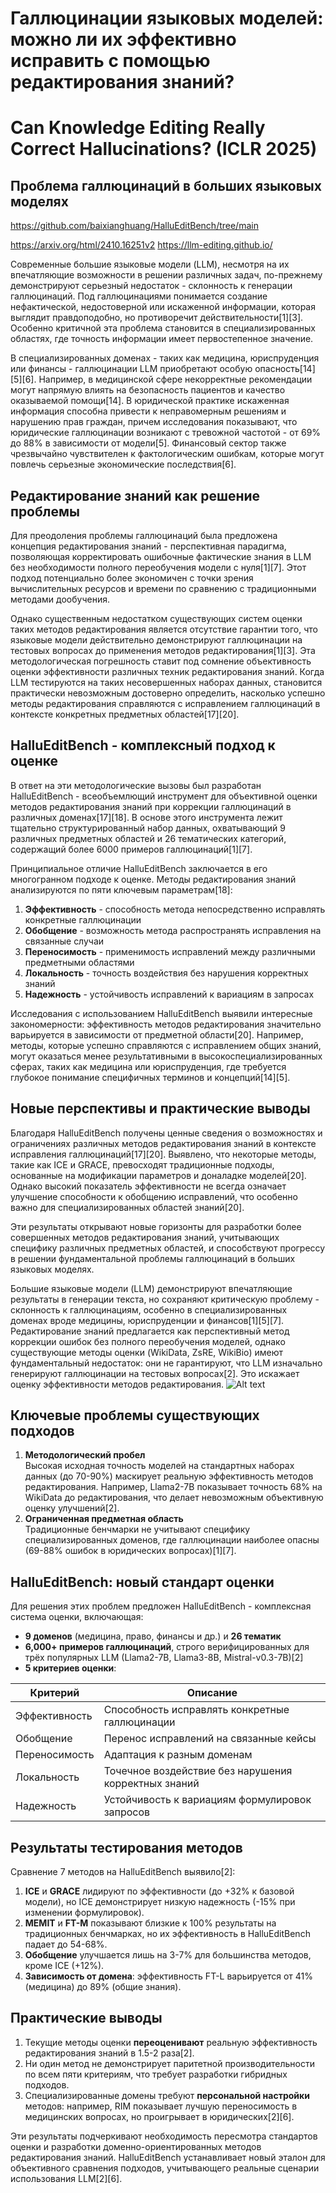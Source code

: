 # Галлюцинации языковых моделей: можно ли их эффективно исправить с помощью редактирования знаний?
# Can Knowledge Editing Really Correct Hallucinations? (ICLR 2025) 
## Проблема галлюцинаций в больших языковых моделях


https://github.com/baixianghuang/HalluEditBench/tree/main

https://arxiv.org/html/2410.16251v2
https://llm-editing.github.io/

Современные большие языковые модели (LLM), несмотря на их впечатляющие возможности в решении различных задач, по-прежнему демонстрируют серьезный недостаток - склонность к генерации галлюцинаций. Под галлюцинациями понимается создание нефактической, недостоверной или искаженной информации, которая выглядит правдоподобно, но противоречит действительности[1][3]. Особенно критичной эта проблема становится в специализированных областях, где точность информации имеет первостепенное значение.

В специализированных доменах - таких как медицина, юриспруденция или финансы - галлюцинации LLM приобретают особую опасность[14][5][6]. Например, в медицинской сфере некорректные рекомендации могут напрямую влиять на безопасность пациентов и качество оказываемой помощи[14]. В юридической практике искаженная информация способна привести к неправомерным решениям и нарушению прав граждан, причем исследования показывают, что юридические галлюцинации возникают с тревожной частотой - от 69% до 88% в зависимости от модели[5]. Финансовый сектор также чрезвычайно чувствителен к фактологическим ошибкам, которые могут повлечь серьезные экономические последствия[6].

## Редактирование знаний как решение проблемы

Для преодоления проблемы галлюцинаций была предложена концепция редактирования знаний - перспективная парадигма, позволяющая корректировать ошибочные фактические знания в LLM без необходимости полного переобучения модели с нуля[1][7]. Этот подход потенциально более экономичен с точки зрения вычислительных ресурсов и времени по сравнению с традиционными методами дообучения.

Однако существенным недостатком существующих систем оценки таких методов редактирования является отсутствие гарантии того, что языковые модели действительно демонстрируют галлюцинации на тестовых вопросах до применения методов редактирования[1][3]. Эта методологическая погрешность ставит под сомнение объективность оценки эффективности различных техник редактирования знаний. Когда LLM тестируются на таких несовершенных наборах данных, становится практически невозможным достоверно определить, насколько успешно методы редактирования справляются с исправлением галлюцинаций в контексте конкретных предметных областей[17][20].

## HalluEditBench - комплексный подход к оценке

В ответ на эти методологические вызовы был разработан HalluEditBench - всеобъемлющий инструмент для объективной оценки методов редактирования знаний при коррекции галлюцинаций в различных доменах[17][18]. В основе этого инструмента лежит тщательно структурированный набор данных, охватывающий 9 различных предметных областей и 26 тематических категорий, содержащий более 6000 примеров галлюцинаций[1][7].

Принципиальное отличие HalluEditBench заключается в его многогранном подходе к оценке. Методы редактирования знаний анализируются по пяти ключевым параметрам[18]:

1. **Эффективность** - способность метода непосредственно исправлять конкретные галлюцинации
2. **Обобщение** - возможность метода распространять исправления на связанные случаи
3. **Переносимость** - применимость исправлений между различными предметными областями
4. **Локальность** - точность воздействия без нарушения корректных знаний
5. **Надежность** - устойчивость исправлений к вариациям в запросах

Исследования с использованием HalluEditBench выявили интересные закономерности: эффективность методов редактирования значительно варьируется в зависимости от предметной области[20]. Например, методы, которые успешно справляются с исправлением общих знаний, могут оказаться менее результативными в высокоспециализированных сферах, таких как медицина или юриспруденция, где требуется глубокое понимание специфичных терминов и концепций[14][5].

## Новые перспективы и практические выводы

Благодаря HalluEditBench получены ценные сведения о возможностях и ограничениях различных методов редактирования знаний в контексте исправления галлюцинаций[17][20]. Выявлено, что некоторые методы, такие как ICE и GRACE, превосходят традиционные подходы, основанные на модификации параметров и доналадке моделей[20]. Однако высокий показатель эффективности не всегда означает улучшение способности к обобщению исправлений, что особенно важно для специализированных областей знаний[20].

Эти результаты открывают новые горизонты для разработки более совершенных методов редактирования знаний, учитывающих специфику различных предметных областей, и способствуют прогрессу в решении фундаментальной проблемы галлюцинаций в больших языковых моделях.


Большие языковые модели (LLM) демонстрируют впечатляющие результаты в генерации текста, но сохраняют критическую проблему - склонность к галлюцинациям, особенно в специализированных доменах вроде медицины, юриспруденции и финансов[1][5][7]. Редактирование знаний предлагается как перспективный метод коррекции ошибок без полного переобучения моделей, однако существующие методы оценки (WikiData, ZsRE, WikiBio) имеют фундаментальный недостаток: они не гарантируют, что LLM изначально генерируют галлюцинации на тестовых вопросах[2]. Это искажает оценку эффективности методов редактирования.
![Alt text](https://arxiv.org/html/2410.16251v2/x2.png)

## Ключевые проблемы существующих подходов
1. **Методологический пробел**  
   Высокая исходная точность моделей на стандартных наборах данных (до 70-90%) маскирует реальную эффективность методов редактирования. Например, Llama2-7B показывает точность 68% на WikiData до редактирования, что делает невозможным объективную оценку улучшений[2].
2. **Ограниченная предметная область**  
   Традиционные бенчмарки не учитывают специфику специализированных доменов, где галлюцинации наиболее опасны (69-88% ошибок в юридических вопросах)[1][7].

## HalluEditBench: новый стандарт оценки
Для решения этих проблем предложен HalluEditBench - комплексная система оценки, включающая:
- **9 доменов** (медицина, право, финансы и др.) и **26 тематик**  
- **6,000+ примеров галлюцинаций**, строго верифицированных для трёх популярных LLM (Llama2-7B, Llama3-8B, Mistral-v0.3-7B)[2]
- **5 критериев оценки**:

| Критерий         | Описание                                                                 |
|------------------|-------------------------------------------------------------------------|
| Эффективность    | Способность исправлять конкретные галлюцинации                         |
| Обобщение        | Перенос исправлений на связанные кейсы                                 |
| Переносимость    | Адаптация к разным доменам                                             |
| Локальность      | Точечное воздействие без нарушения корректных знаний                   |
| Надежность       | Устойчивость к вариациям формулировок запросов                         |

## Результаты тестирования методов
Сравнение 7 методов на HalluEditBench выявило[2]:
1. **ICE** и **GRACE** лидируют по эффективности (до +32% к базовой модели), но ICE демонстрирует низкую надежность (-15% при изменении формулировок).
2. **MEMIT** и **FT-M** показывают близкие к 100% результаты на традиционных бенчмарках, но их эффективность в HalluEditBench падает до 54-68%.
3. **Обобщение** улучшается лишь на 3-7% для большинства методов, кроме ICE (+12%).
4. **Зависимость от домена**: эффективность FT-L варьируется от 41% (медицина) до 89% (общие знания).

## Практические выводы
1. Текущие методы оценки **переоценивают** реальную эффективность редактирования знаний в 1.5-2 раза[2].
2. Ни один метод не демонстрирует паритетной производительности по всем пяти критериям, что требует разработки гибридных подходов.
3. Специализированные домены требуют **персональной настройки** методов: например, RIM показывает лучшую переносимость в медицинских вопросах, но проигрывает в юридических[2][6].

Эти результаты подчеркивают необходимость пересмотра стандартов оценки и разработки доменно-ориентированных методов редактирования знаний. HalluEditBench устанавливает новый эталон для объективного сравнения подходов, учитывающего реальные сценарии использования LLM[2][6].



